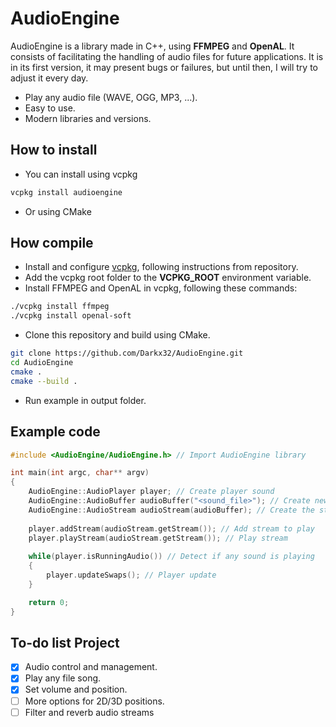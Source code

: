 # AudioEngine
AudioEngine is a library made in C++, using **FFMPEG** and **OpenAL**. It consists of facilitating the handling of audio files for future applications.
It is in its first version, it may present bugs or failures, but until then, I will try to adjust it every day.
* Play any audio file (WAVE, OGG, MP3, ...).
* Easy to use.
* Modern libraries and versions.

## How to install
* You can install using vcpkg
```bash
vcpkg install audioengine
```
* Or using CMake

## How compile
* Install and configure [vcpkg](https://github.com/microsoft/vcpkg), following instructions from repository.
* Add the vcpkg root folder to the **VCPKG_ROOT** environment variable.
* Install FFMPEG and OpenAL in vcpkg, following these commands:
```bash
./vcpkg install ffmpeg
./vcpkg install openal-soft
```
* Clone this repository and build using CMake.
```bash
git clone https://github.com/Darkx32/AudioEngine.git
cd AudioEngine
cmake .
cmake --build .
```
* Run example in output folder.

## Example code
```c++
#include <AudioEngine/AudioEngine.h> // Import AudioEngine library

int main(int argc, char** argv)
{
    AudioEngine::AudioPlayer player; // Create player sound
    AudioEngine::AudioBuffer audioBuffer("<sound_file>"); // Create new audio buffer from file
    AudioEngine::AudioStream audioStream(audioBuffer); // Create the stream from audio buffer
    
    player.addStream(audioStream.getStream()); // Add stream to play
    player.playStream(audioStream.getStream()); // Play stream
    
    while(player.isRunningAudio()) // Detect if any sound is playing
    {
        player.updateSwaps(); // Player update
    }

    return 0;
}
```

## To-do list Project

- [X] Audio control and management.
- [X] Play any file song.
- [X] Set volume and position.
- [ ] More options for 2D/3D positions.
- [ ] Filter and reverb audio streams
